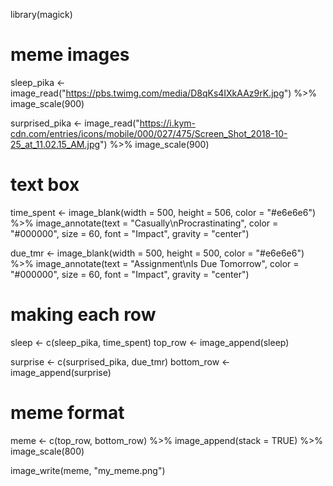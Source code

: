 library(magick)

# meme images
sleep_pika <- image_read("https://pbs.twimg.com/media/D8qKs4IXkAAz9rK.jpg") %>%
  image_scale(900)


surprised_pika <- image_read("https://i.kym-cdn.com/entries/icons/mobile/000/027/475/Screen_Shot_2018-10-25_at_11.02.15_AM.jpg") %>%
  image_scale(900)


# text box
time_spent <- image_blank(width = 500, 
                       height = 506, 
                       color = "#e6e6e6") %>%
  image_annotate(text = "Casually\nProcrastinating",
                 color = "#000000",
                 size = 60,
                 font = "Impact",
                 gravity = "center")


due_tmr <- image_blank(width = 500, 
            height = 500, 
            color = "#e6e6e6") %>%
  image_annotate(text = "Assignment\nIs Due Tomorrow",
                 color = "#000000",
                 size = 60,
                 font = "Impact",
                 gravity = "center")


# making each row
sleep <- c(sleep_pika, time_spent)
top_row <- image_append(sleep)

surprise <- c(surprised_pika, due_tmr)
bottom_row <- image_append(surprise)

# meme format
meme <- c(top_row, bottom_row) %>%
  image_append(stack = TRUE) %>%
  image_scale(800)

image_write(meme, "my_meme.png")

